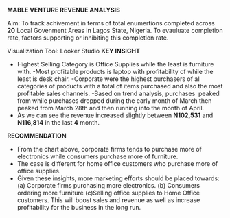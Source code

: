 **MABLE VENTURE REVENUE ANALYSIS**

Aim: To track achivement in terms of total enumertions completed across **20** Local Govenment Areas in Lagos State, Nigeria. To evauluate completion rate, factors supporting or inhibiting this completion rate.

Visualization Tool: Looker Studio
**KEY INSIGHT**
- Highest Selling Category is Office Supplies while the least is furniture with.
-Most profitable products is laptop with profitability of while the least is desk chair.
-Corporate were the highest purchasers of all categories of products with a total of  items purchased and also the most profitable sales channels.
-Based on trend analysis, purchases&nbsp; peaked from while purchases dropped during the early month of March then peaked from March 28th and then running into the month of April.
- As we can see the revenue increased slightly between **N102,531** and **N116,814** in the last **4** month.

**RECOMMENDATION**
- From the chart above, corporate firms tends to purchase more of electronics while consumers purchase more of furniture.
- The case is different for home office customers who purchase more of office supplies.
- Given these insights, more marketing efforts should be placed towards:
(a) Corporate firms purchasing more electronics.
(b) Consumers ordering more furniture
(c)Selling office supplies to Home Office customers.
This will boost sales and revenue as well as increase profitability for the business in the long run.
